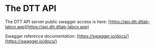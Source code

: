 # The DTT API

The DTT API server public swagger access is here: [https://api.dtt.dtlab-labcn.app](https://api.dtt.dtlab-labcn.app)

Swagger reference documentation: [https://swagger.io/docs/](https://swagger.io/docs/)
